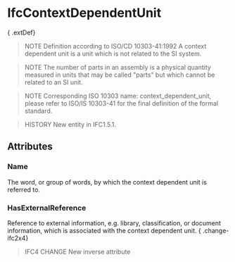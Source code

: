 # IfcContextDependentUnit

{ .extDef}
<!-- end of short definition -->

> NOTE Definition according to ISO/CD 10303-41:1992
> A context dependent unit is a unit which is not related to the SI system.

> NOTE The number of parts in an assembly is a physical quantity measured in units that may be called "parts" but which cannot be related to an SI unit.

> NOTE Corresponding ISO 10303 name: context_dependent_unit, please refer to ISO/IS 10303-41 for the final definition of the formal standard.

> HISTORY New entity in IFC1.5.1.

## Attributes

### Name
The word, or group of words, by which the context dependent unit is referred to.

### HasExternalReference
Reference to external information, e.g. library, classification, or document information, which is associated with the context dependent unit.
{ .change-ifc2x4}
> IFC4 CHANGE New inverse attribute

